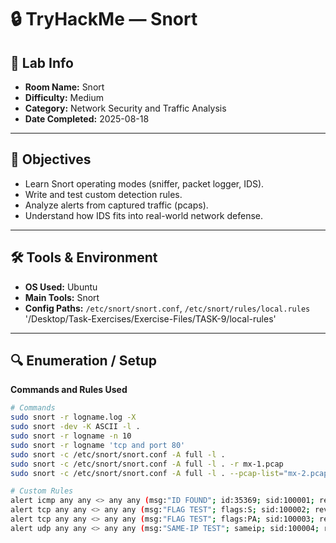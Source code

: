 # 🔒 TryHackMe — Snort

## 🧾 Lab Info
- **Room Name:** Snort
- **Difficulty:** Medium
- **Category:** Network Security and Traffic Analysis
- **Date Completed:** 2025-08-18

---

## 🎯 Objectives
- Learn Snort operating modes (sniffer, packet logger, IDS).
- Write and test custom detection rules.
- Analyze alerts from captured traffic (pcaps).
- Understand how IDS fits into real-world network defense.

---

## 🛠️ Tools & Environment
- **OS Used:** Ubuntu
- **Main Tools:** Snort
- **Config Paths:** `/etc/snort/snort.conf`, `/etc/snort/rules/local.rules` '/Desktop/Task-Exercises/Exercise-Files/TASK-9/local-rules'

---

## 🔍 Enumeration / Setup

**Commands and Rules Used**
```bash
# Commands
sudo snort -r logname.log -X
sudo snort -dev -K ASCII -l .
sudo snort -r logname -n 10
sudo snort -r logname 'tcp and port 80'
sudo snort -c /etc/snort/snort.conf -A full -l .
sudo snort -c /etc/snort/snort.conf -A full -l . -r mx-1.pcap
sudo snort -c /etc/snort/snort.conf -A full -l . --pcap-list="mx-2.pcap mx-3.pcap"

# Custom Rules
alert icmp any any <> any any (msg:"ID FOUND"; id:35369; sid:100001; rev:1;)
alert tcp any any <> any any (msg:"FLAG TEST"; flags:S; sid:100002; rev:1;)
alert tcp any any <> any any (msg:"FLAG TEST"; flags:PA; sid:100003; rev:1;)
alert udp any any <> any any (msg:"SAME-IP TEST"; sameip; sid:100004; rev:1;)
